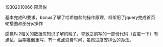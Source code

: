 19302010066 邵辰悦

基本完成PJ要求，bonus了解了哈希加盐的操作原理，框架用了jquery完成首页轮播图和部分js操作

感觉PJ2相关的数据库知识了解的晚了，导致之前写的一部份代码（百度一下）有点乱，后期推倒重写，有一点点浪费时间，虽然进度安排么的办法。